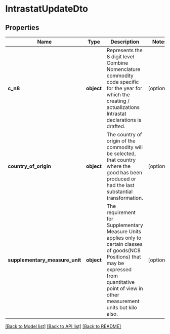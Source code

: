 # IntrastatUpdateDto

## Properties
Name | Type | Description | Notes
------------ | ------------- | ------------- | -------------
**c_n8** | **object** | Represents the 8 digit level Combine Nomenclature commodity code specific for the year  for which the creating / actualizations Intrastat declarations is drafted. | [optional] 
**country_of_origin** | **object** | The country of origin of the commodity will be selected,  that country where the good has been produced or had the last substantial transformation. | [optional] 
**supplementary_measure_unit** | **object** | The requirement for Supplementary Measure Units applies only to certain classes of goods(NC8 Positions)  that may be expressed from quantitative point of view in other measurement units but kilo also. | [optional] 

[[Back to Model list]](../README.md#documentation-for-models) [[Back to API list]](../README.md#documentation-for-api-endpoints) [[Back to README]](../README.md)


